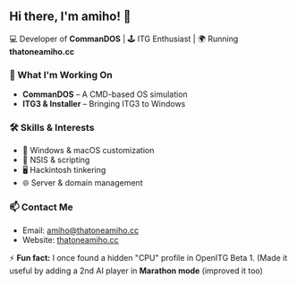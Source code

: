 ## Hi there, I'm amiho! 👋  

💻 Developer of **CommanDOS** | 🕹️ ITG Enthusiast | 🌍 Running **thatoneamiho.cc**  

### 🚀 What I'm Working On  
- **CommanDOS** – A CMD-based OS simulation  
- **ITG3 & Installer** – Bringing ITG3 to Windows  

### 🛠️ Skills & Interests  
- 💾 Windows & macOS customization  
- 📜 NSIS & scripting  
- 🖥️ Hackintosh tinkering  
- 🌐 Server & domain management  

### 📫 Contact Me  
- Email: [amiho@thatoneamiho.cc](mailto:amiho@thatoneamiho.cc)  
- Website: [thatoneamiho.cc](https://thatoneamiho.cc)  

⚡ **Fun fact:** I once found a hidden "CPU" profile in OpenITG Beta 1. (Made it useful by adding a 2nd AI player in **Marathon mode** (improved it too)
